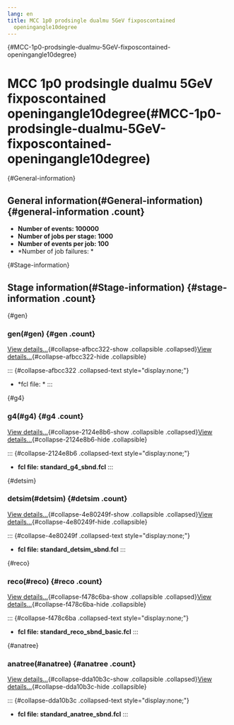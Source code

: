 ```yaml
---
lang: en
title: MCC 1p0 prodsingle dualmu 5GeV fixposcontained
  openingangle10degree
---
```


{#MCC-1p0-prodsingle-dualmu-5GeV-fixposcontained-openingangle10degree}

MCC 1p0 prodsingle dualmu 5GeV fixposcontained openingangle10degree(#MCC-1p0-prodsingle-dualmu-5GeV-fixposcontained-openingangle10degree)
==========================================================================================================================================================

{#General-information}

General information(#General-information) {#general-information .count}
----------------------------------------------------------

-   **Number of events: 100000**
-   **Number of jobs per stage: 1000**
-   **Number of events per job: 100**
-   \*Number of job failures: \*

{#Stage-information}

Stage information(#Stage-information) {#stage-information .count}
------------------------------------------------------

{#gen}

### gen(#gen) {#gen .count}

[View details\...](#){#collapse-afbcc322-show .collapsible
.collapsed}[View details\...](#){#collapse-afbcc322-hide .collapsible}

::: {#collapse-afbcc322 .collapsed-text style="display:none;"}
-   \*fcl file: \*
:::

{#g4}

### g4(#g4) {#g4 .count}

[View details\...](#){#collapse-2124e8b6-show .collapsible
.collapsed}[View details\...](#){#collapse-2124e8b6-hide .collapsible}

::: {#collapse-2124e8b6 .collapsed-text style="display:none;"}
-   **fcl file: standard\_g4\_sbnd.fcl**
:::

{#detsim}

### detsim(#detsim) {#detsim .count}

[View details\...](#){#collapse-4e80249f-show .collapsible
.collapsed}[View details\...](#){#collapse-4e80249f-hide .collapsible}

::: {#collapse-4e80249f .collapsed-text style="display:none;"}
-   **fcl file: standard\_detsim\_sbnd.fcl**
:::

{#reco}

### reco(#reco) {#reco .count}

[View details\...](#){#collapse-f478c6ba-show .collapsible
.collapsed}[View details\...](#){#collapse-f478c6ba-hide .collapsible}

::: {#collapse-f478c6ba .collapsed-text style="display:none;"}
-   **fcl file: standard\_reco\_sbnd\_basic.fcl**
:::

{#anatree}

### anatree(#anatree) {#anatree .count}

[View details\...](#){#collapse-dda10b3c-show .collapsible
.collapsed}[View details\...](#){#collapse-dda10b3c-hide .collapsible}

::: {#collapse-dda10b3c .collapsed-text style="display:none;"}
-   **fcl file: standard\_anatree\_sbnd.fcl**
:::
